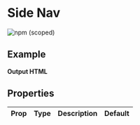 
# Side Nav

![npm (scoped)](https://img.shields.io/npm/v/@leafygreen-ui/side-nav.svg)

## Example

**Output HTML**

## Properties

| Prop | Type | Description | Default |
| ---- | ---- | ----------- | ------- |

